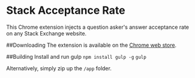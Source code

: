# Stack Acceptance Rate
This Chrome extension injects a question asker's answer acceptance rate on any Stack Exchange website.

##Downloading
The extension is available on the [Chrome web store](https://chrome.google.com/webstore/detail/stack-acceptance-rate/cnaohkpphkhbbiilofanfcapgpnnjmok?hl=en-US&gl=US&authuser=0).

##Building
Install and run gulp
`npm install gulp -g`
`gulp`

Alternatively, simply zip up the `/app` folder.
